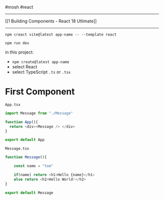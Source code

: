 #mosh  #react 

-------
[[1 Building Components - React 18 Utlimate]]





------

`npm creact vite@latest app-name -- --template react`

`npm run dev`

in this project:
- `npm create@latest app-name`
- select React
- select TypeScript  `.ts` or `.tsx`

# First Component
`App.tsx`
```typescript
import Message from "./Message"

function App(){
  return <div><Message /> </div>
}

export default App
```

`Message.tsx`
```typescript
function Message(){

    const name = "tom"

    if(name) return <h1>Hello {name}</h1>
    else return <h2>Hello World!</h2>
}

export default Message
```






